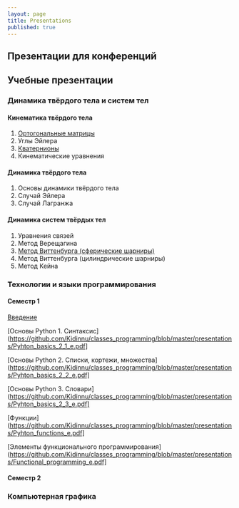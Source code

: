 ```yaml
---
layout: page
title: Presentations
published: true
---
```


## Презентации для конференций


## Учебные презентации

### Динамика твёрдого тела и систем тел

#### Кинематика твёрдого тела

1. [Ортогональные матрицы](https://github.com/Kidinnu/mbs/blob/master/presentations/%D0%9F%D1%80%D0%B5%D0%B7%D0%B5%D0%BD%D1%82%D0%B0%D1%86%D0%B8%D1%8F_%D0%9E%D1%80%D1%82%D0%BE%D0%B3%D0%BE%D0%BD%D0%B0%D0%BB%D1%8C%D0%BD%D1%8B%D0%B5_%D0%BC%D0%B0%D1%82%D1%80%D0%B8%D1%86%D1%8B_v3.pdf)
2. Углы Эйлера
3. [Кватернионы](https://github.com/Kidinnu/mbs/blob/master/presentations/%D0%9F%D1%80%D0%B5%D0%B7%D0%B5%D0%BD%D1%82%D0%B0%D1%86%D0%B8%D1%8F_%D0%9A%D0%B2%D0%B0%D1%82%D0%B5%D1%80%D0%BD%D0%B8%D0%BE%D0%BD%D1%8B.pdf)
4. Кинематические уравнения

#### Динамика твёрдого тела

1. Основы динамики твёрдого тела
2. Случай Эйлера
3. Случай Лагранжа

#### Динамика систем твёрдых тел

1. Уравнения связей
2. Метод Верещагина
3. [Метод Виттенбурга (сферические шарниры)](https://github.com/Kidinnu/mbs/blob/master/presentations/%D0%92%D0%B8%D1%82%D1%82%D0%B5%D0%BD%D0%B1%D1%83%D1%80%D0%B3_1_e.pdf)
4. Метод Виттенбурга (цилиндрические шарниры)
5. Метод Кейна

### Технологии и языки программирования

#### Семестр 1

[Введение](https://github.com/Kidinnu/classes_programming/blob/master/presentations/Introduction_e.pdf)

[Основы Python 1. Синтаксис](https://github.com/Kidinnu/classes_programming/blob/master/presentations/Pyhton_basics_2_1_e.pdf]

[Основы Python 2. Списки, кортежи, множества](https://github.com/Kidinnu/classes_programming/blob/master/presentations/Pyhton_basics_2_2_e.pdf]

[Основы Python 3. Словари](https://github.com/Kidinnu/classes_programming/blob/master/presentations/Pyhton_basics_2_3_e.pdf]

[Функции](https://github.com/Kidinnu/classes_programming/blob/master/presentations/Pyhton_functions_e.pdf]

[Элементы функционального программирования](https://github.com/Kidinnu/classes_programming/blob/master/presentations/Functional_programming_e.pdf]


#### Семестр 2



### Компьютерная графика
